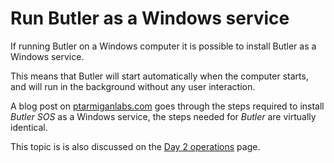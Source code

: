 # Run Butler as a Windows service

If running Butler on a Windows computer it is possible to install Butler as a Windows service.

This means that Butler will start automatically when the computer starts, and will run in the background without any user interaction.

A blog post on [ptarmiganlabs.com](https://ptarmiganlabs.com/the-lazy-qlik-developer-2-setting-up-butler-sos/) goes through the steps required to install _Butler SOS_ as a Windows service, the steps needed for _Butler_ are virtually identical.

This topic is is also discussed on the [Day 2 operations](/docs/getting-started/operations/) page.
